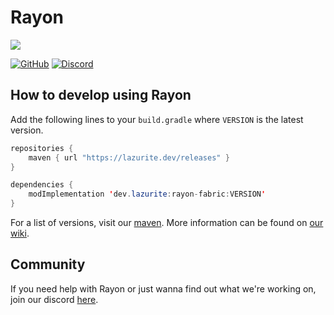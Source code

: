 # Rayon

![](https://github.com/LazuriteMC/Rayon/blob/main/src/main/resources/assets/rayon/icon.png?raw=true)

[![GitHub](https://img.shields.io/github/license/LazuriteMC/Rayon?color=A31F34&label=License&labelColor=8A8B8C)](https://github.com/LazuriteMC/Rayon/blob/main/LICENSE)
[![Discord](https://img.shields.io/discord/719662192601071747?color=7289DA&label=Discord&labelColor=2C2F33&logo=Discord)](https://discord.gg/NNPPHN7b3P)

## How to develop using Rayon
Add the following lines to your `build.gradle` where `VERSION` is the latest version.
```java
repositories {
    maven { url "https://lazurite.dev/releases" }
}

dependencies {
    modImplementation 'dev.lazurite:rayon-fabric:VERSION'
}
```

For a list of versions, visit our [maven](https://lazurite.dev/maven/releases/dev/lazurite/rayon-fabric).
More information can be found on [our wiki](https://docs.lazurite.dev/rayon/getting-started).

## Community
If you need help with Rayon or just wanna find out what we're working on, join our discord [here](https://discord.gg/NNPPHN7b3P).